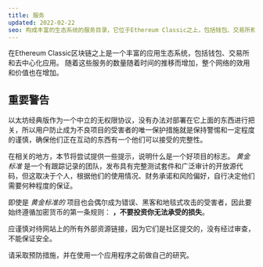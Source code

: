 ```yaml
---
title: 服务
updated: 2022-02-22
seo: 构成丰富的生态系统的服务目录，它位于Ethereum Classic之上，包括钱包、交易所和去中心化应用程序。
---
```


在Ethereum Classic区块链之上是一个丰富的应用生态系统，包括钱包、交易所和去中心化应用。 随着这些服务的数量随着时间的推移而增加，整个网络的效用和价值也在增加。

## 重要警告

以太坊经典版作为一个中立的无权限协议，没有办法对部署在它上面的东西进行把关，所以用户防止成为不良项目的受害者的唯一保护措施就是保持警惕和一定程度的谨慎，确保他们正在互动的东西有一个他们可以接受的完整性。

在相关的地方，本节将尝试提供一些提示，说明什么是一个好项目的标志。 _黄金标准_ 是一个有跟踪记录的团队，发布具有完整测试套件和广泛审计的开放源代码，但这取决于个人，根据他们的使用情况、财务承诺和风险偏好，自行决定他们需要何种程度的保证。

即使是 _黄金标准的_ 项目也会偶尔成为错误、黑客和地毯式攻击的受害者，因此要始终遵循加密货币的第一条规则： **，不要投资你无法承受的损失**。

应谨慎对待网站上的所有外部资源链接，因为它们是社区提交的，没有经过审查，不能保证安全。

请采取预防措施，并在使用一个应用程序之前做自己的研究。
